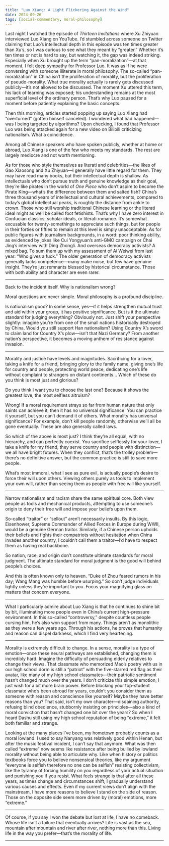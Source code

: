 ```yaml
---
title: "Luo Xiang: A Light Flickering Against the Wind"
date: 2024-09-26
tags: [social-commentary, moral-philosophy]
---
```




Last night I watched the episode of *Thirteen Invitations* where Xu Zhiyuan interviewed Luo Xiang on YouTube. I’d stumbled across someone on Twitter claiming that Luo’s intellectual depth in this episode was ten times greater than Xu’s, so I was curious to see what they meant by “greater.” Whether it’s ten times or not is hard to say, but watching it, the gap was indeed striking. Especially when Xu brought up the term “pan-moralization”—at that moment, I felt deep sympathy for Professor Luo. It was as if he were conversing with someone illiterate in moral philosophy. The so-called “pan-moralization” in China isn’t the proliferation of morality, but the proliferation of pseudo-morality. What true morality actually is rarely gets discussed publicly—it’s not allowed to be discussed. The moment Xu uttered this term, his lack of learning was exposed; his understanding remains at the most superficial level of the ordinary person. That’s why Luo paused for a moment before patiently explaining the basic concepts.

Then this morning, articles started popping up saying Luo Xiang had “overturned” (gotten himself canceled). I wondered what had happened—was I being targeted by algorithms? Upon checking, I found that Professor Luo was being attacked again for a new video on Bilibili criticizing nationalism. What a coincidence.

Among all Chinese speakers who have spoken publicly, whether at home or abroad, Luo Xiang is one of the few who meets my standards. The rest are largely mediocre and not worth mentioning.

As for those who style themselves as literati and celebrities—the likes of Gao Xiaosong and Xu Zhiyuan—I generally have little regard for them. They may have read many books, but their intellectual depth is shallow. As intellectuals who don’t pursue truth and genuine knowledge as their goal, they’re like pirates in the world of *One Piece* who don’t aspire to become the Pirate King—what’s the difference between them and salted fish? China’s three thousand years of intellectual and cultural achievements, compared to today’s global intellectual peaks, is roughly the distance from ankle to crown. Those who still worship traditional Chinese learning or the literati ideal might as well be called foot fetishists. That’s why I have zero interest in Confucian classics, scholar ideals, or literati romance. It’s somewhat excusable for twenty-somethings to appreciate such things, but for people in their forties or fifties to remain at this level is simply unacceptable. As for public figures with journalism backgrounds, in a word: poor thinking ability, as evidenced by jokes like Cui Yongyuan’s anti-GMO campaign or Chai Jing’s interview with Ding Zhongli. And overseas democracy activists? A mixed bag. To sum them up with my assessment of Ai Weiwei from last year: “Who gives a fuck.” The older generation of democracy activists generally lacks competence—many make noise, but few have genuine insight. They’re just remnants blessed by historical circumstance. Those with both ability and character are even rarer.

---

Back to the incident itself. Why is nationalism wrong?

Moral questions are never simple. Moral philosophy is a profound discipline.

Is nationalism good? In some sense, yes—if it helps strengthen mutual trust and aid within your group, it has positive significance. But is it the ultimate standard for judging everything? Obviously not. Just shift your perspective slightly: imagine you’re from one of the small nations historically destroyed by China. Would you still support Han nationalism? Using Country X’s sword to claim land for Country X’s plow—isn’t that Nazi Germany? From another nation’s perspective, it becomes a moving anthem of resistance against invasion.

---

Morality and justice have levels and magnitudes. Sacrificing for a lover, taking a knife for a friend, bringing glory to the family name, giving one’s life for country and people, protecting world peace, dedicating one’s life without complaint to strangers on distant continents... Which of these do you think is most just and glorious?

Do you think I want you to choose the last one? Because it shows the greatest love, the most selfless altruism?

Wrong! If a moral requirement strays so far from human nature that only saints can achieve it, then it has no universal significance. You can practice it yourself, but you can’t demand it of others. What morality has universal significance? For example, don’t kill people randomly, otherwise we’ll all be gone eventually. These are also generally called laws.

So which of the above is most just? I think they’re all equal, with no hierarchy, and can perfectly coexist. You sacrifice selflessly for your lover, I take a knife for my friend, they serve country and people with distinction—we all have bright futures. When they conflict, that’s the trolley problem—there’s no definitive answer, but the common practice is still to save more people.

What’s most immoral, what I see as pure evil, is actually people’s desire to force their will upon others. Viewing others purely as tools to implement your own will, rather than seeing them as people with free will like yourself.

---

Narrow nationalism and racism share the same spiritual core. Both view people as tools and mechanical products, attempting to use someone’s origin to deny their free will and impose your beliefs upon them.

So-called “traitor” or “sellout” aren’t necessarily insults. By this logic, Eisenhower, Supreme Commander of Allied Forces in Europe during WWII, would be a genuine German traitor. Similarly, if a Chinese person upholds their beliefs and fights their compatriots without hesitation when China invades another country, I couldn’t call them a traitor—I’d have to respect them as having real backbone.

So nation, race, and origin don’t constitute ultimate standards for moral judgment. The ultimate standard for moral judgment is the good will behind people’s choices.

And this is often known only to heaven. “Duke of Zhou feared rumors in his day; Wang Mang was humble before usurping.” So don’t judge individuals lightly unless they’re important to you. Focus your magnifying glass on matters that concern everyone.

---

What I particularly admire about Luo Xiang is that he continues to shine bit by bit, illuminating more people even in China’s current high-pressure environment. In this so-called “controversy,” despite countless people cursing him, he’s also won support from many. Things aren’t as monolithic as they were a few years ago. Through his actions, he proves that humanity and reason can dispel darkness, which I find very heartening.

---

Morality is extremely difficult to change. In a sense, morality is a type of emotion—once these neural pathways are established, changing them is incredibly hard. Imagine the difficulty of persuading elderly relatives to change their views. That classmate who memorized Mao’s poetry with us in our high school dorm is still a “patriot” with the five-starred red flag as their avatar, like many of my high school classmates—their patriotic sentiment hasn’t changed much over the years. I don’t criticize this simple emotion; I just wish for a bit more brain power. Before blocking your top-student classmate who’s been abroad for years, couldn’t you consider them as someone with reason and conscience like yourself? Maybe they have better reasons than you? That said, isn’t my own character—disdaining authority, refusing blind obedience, stubbornly insisting on principles—also a kind of moral conviction that hasn’t changed one bit over the years? So when I heard Dashu still using my high school reputation of being “extreme,” it felt both familiar and strange.

Looking at the many places I’ve been, my hometown probably counts as a moral lowland. I used to say Nanyang was relatively good within Henan, but after the music festival incident, I can’t say that anymore. What was then called “extreme” now seems like resistance after being bullied by lowland morality without being able to articulate why. Like when history or politics textbooks force you to believe nonsensical theories, like my argument “everyone is selfish therefore no one can be selfish” resisting collectivism, like the tyranny of forcing humility on you regardless of your actual situation and punishing you if you resist. What feels strange is that after all these years, as times change and circumstances shift, I gradually understand various causes and effects. Even if my current views don’t align with the mainstream, I have more reasons to believe I stand on the side of reason. Those on the opposite side seem more driven by (moral) emotions, more “extreme.”

---

Of course, if you say I won the debate but lost at life, I have no comeback. Whose life isn’t a failure that eventually arrives? Life is vast as the sea, mountain after mountain and river after river, nothing more than this. Living life in the way you prefer—that’s the morality of life.

---
